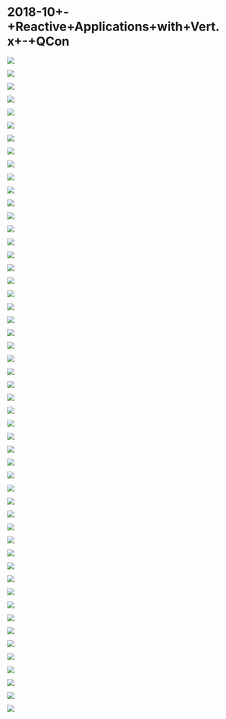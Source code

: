 # 2018-10+-+Reactive+Applications+with+Vert.x+-+QCon

![](https://raw.githubusercontent.com/hellojd2018/ms_document/master/Qcon/Qcon_shanghai_2018/images/091337553XVLnaQ/201905130913_4.png)


![](https://raw.githubusercontent.com/hellojd2018/ms_document/master/Qcon/Qcon_shanghai_2018/images/091337553XVLnaQ/201905130913_5.png)


![](https://raw.githubusercontent.com/hellojd2018/ms_document/master/Qcon/Qcon_shanghai_2018/images/091337553XVLnaQ/201905130913_6.png)


![](https://raw.githubusercontent.com/hellojd2018/ms_document/master/Qcon/Qcon_shanghai_2018/images/091337553XVLnaQ/201905130913_7.png)


![](https://raw.githubusercontent.com/hellojd2018/ms_document/master/Qcon/Qcon_shanghai_2018/images/091337553XVLnaQ/201905130913_8.png)


![](https://raw.githubusercontent.com/hellojd2018/ms_document/master/Qcon/Qcon_shanghai_2018/images/091337553XVLnaQ/201905130913_9.png)


![](https://raw.githubusercontent.com/hellojd2018/ms_document/master/Qcon/Qcon_shanghai_2018/images/091337553XVLnaQ/201905130913_10.png)


![](https://raw.githubusercontent.com/hellojd2018/ms_document/master/Qcon/Qcon_shanghai_2018/images/091337553XVLnaQ/201905130913_11.png)


![](https://raw.githubusercontent.com/hellojd2018/ms_document/master/Qcon/Qcon_shanghai_2018/images/091337553XVLnaQ/201905130913_12.png)


![](https://raw.githubusercontent.com/hellojd2018/ms_document/master/Qcon/Qcon_shanghai_2018/images/091337553XVLnaQ/201905130913_13.png)


![](https://raw.githubusercontent.com/hellojd2018/ms_document/master/Qcon/Qcon_shanghai_2018/images/091337553XVLnaQ/201905130913_14.png)


![](https://raw.githubusercontent.com/hellojd2018/ms_document/master/Qcon/Qcon_shanghai_2018/images/091337553XVLnaQ/201905130913_15.png)


![](https://raw.githubusercontent.com/hellojd2018/ms_document/master/Qcon/Qcon_shanghai_2018/images/091337553XVLnaQ/201905130913_16.png)


![](https://raw.githubusercontent.com/hellojd2018/ms_document/master/Qcon/Qcon_shanghai_2018/images/091337553XVLnaQ/201905130913_17.png)


![](https://raw.githubusercontent.com/hellojd2018/ms_document/master/Qcon/Qcon_shanghai_2018/images/091337553XVLnaQ/201905130913_18.png)


![](https://raw.githubusercontent.com/hellojd2018/ms_document/master/Qcon/Qcon_shanghai_2018/images/091337553XVLnaQ/201905130913_19.png)


![](https://raw.githubusercontent.com/hellojd2018/ms_document/master/Qcon/Qcon_shanghai_2018/images/091337553XVLnaQ/201905130913_20.png)


![](https://raw.githubusercontent.com/hellojd2018/ms_document/master/Qcon/Qcon_shanghai_2018/images/091337553XVLnaQ/201905130913_21.png)


![](https://raw.githubusercontent.com/hellojd2018/ms_document/master/Qcon/Qcon_shanghai_2018/images/091337553XVLnaQ/201905130913_22.png)


![](https://raw.githubusercontent.com/hellojd2018/ms_document/master/Qcon/Qcon_shanghai_2018/images/091337553XVLnaQ/201905130913_23.png)


![](https://raw.githubusercontent.com/hellojd2018/ms_document/master/Qcon/Qcon_shanghai_2018/images/091337553XVLnaQ/201905130913_24.png)


![](https://raw.githubusercontent.com/hellojd2018/ms_document/master/Qcon/Qcon_shanghai_2018/images/091337553XVLnaQ/201905130913_25.png)


![](https://raw.githubusercontent.com/hellojd2018/ms_document/master/Qcon/Qcon_shanghai_2018/images/091337553XVLnaQ/201905130913_26.png)


![](https://raw.githubusercontent.com/hellojd2018/ms_document/master/Qcon/Qcon_shanghai_2018/images/091337553XVLnaQ/201905130913_27.png)


![](https://raw.githubusercontent.com/hellojd2018/ms_document/master/Qcon/Qcon_shanghai_2018/images/091337553XVLnaQ/201905130913_28.png)


![](https://raw.githubusercontent.com/hellojd2018/ms_document/master/Qcon/Qcon_shanghai_2018/images/091337553XVLnaQ/201905130913_29.png)


![](https://raw.githubusercontent.com/hellojd2018/ms_document/master/Qcon/Qcon_shanghai_2018/images/091337553XVLnaQ/201905130913_30.png)


![](https://raw.githubusercontent.com/hellojd2018/ms_document/master/Qcon/Qcon_shanghai_2018/images/091337553XVLnaQ/201905130913_31.png)


![](https://raw.githubusercontent.com/hellojd2018/ms_document/master/Qcon/Qcon_shanghai_2018/images/091337553XVLnaQ/201905130913_32.png)


![](https://raw.githubusercontent.com/hellojd2018/ms_document/master/Qcon/Qcon_shanghai_2018/images/091337553XVLnaQ/201905130913_33.png)


![](https://raw.githubusercontent.com/hellojd2018/ms_document/master/Qcon/Qcon_shanghai_2018/images/091337553XVLnaQ/201905130913_34.png)


![](https://raw.githubusercontent.com/hellojd2018/ms_document/master/Qcon/Qcon_shanghai_2018/images/091337553XVLnaQ/201905130913_35.png)


![](https://raw.githubusercontent.com/hellojd2018/ms_document/master/Qcon/Qcon_shanghai_2018/images/091337553XVLnaQ/201905130913_36.png)


![](https://raw.githubusercontent.com/hellojd2018/ms_document/master/Qcon/Qcon_shanghai_2018/images/091337553XVLnaQ/201905130913_37.png)


![](https://raw.githubusercontent.com/hellojd2018/ms_document/master/Qcon/Qcon_shanghai_2018/images/091337553XVLnaQ/201905130913_38.png)


![](https://raw.githubusercontent.com/hellojd2018/ms_document/master/Qcon/Qcon_shanghai_2018/images/091337553XVLnaQ/201905130913_39.png)


![](https://raw.githubusercontent.com/hellojd2018/ms_document/master/Qcon/Qcon_shanghai_2018/images/091337553XVLnaQ/201905130913_40.png)


![](https://raw.githubusercontent.com/hellojd2018/ms_document/master/Qcon/Qcon_shanghai_2018/images/091337553XVLnaQ/201905130913_41.png)


![](https://raw.githubusercontent.com/hellojd2018/ms_document/master/Qcon/Qcon_shanghai_2018/images/091337553XVLnaQ/201905130913_42.png)


![](https://raw.githubusercontent.com/hellojd2018/ms_document/master/Qcon/Qcon_shanghai_2018/images/091337553XVLnaQ/201905130913_43.png)


![](https://raw.githubusercontent.com/hellojd2018/ms_document/master/Qcon/Qcon_shanghai_2018/images/091337553XVLnaQ/201905130913_44.png)


![](https://raw.githubusercontent.com/hellojd2018/ms_document/master/Qcon/Qcon_shanghai_2018/images/091337553XVLnaQ/201905130913_45.png)


![](https://raw.githubusercontent.com/hellojd2018/ms_document/master/Qcon/Qcon_shanghai_2018/images/091337553XVLnaQ/201905130913_46.png)


![](https://raw.githubusercontent.com/hellojd2018/ms_document/master/Qcon/Qcon_shanghai_2018/images/091337553XVLnaQ/201905130913_47.png)


![](https://raw.githubusercontent.com/hellojd2018/ms_document/master/Qcon/Qcon_shanghai_2018/images/091337553XVLnaQ/201905130913_48.png)


![](https://raw.githubusercontent.com/hellojd2018/ms_document/master/Qcon/Qcon_shanghai_2018/images/091337553XVLnaQ/201905130913_49.png)


![](https://raw.githubusercontent.com/hellojd2018/ms_document/master/Qcon/Qcon_shanghai_2018/images/091337553XVLnaQ/201905130913_50.png)


![](https://raw.githubusercontent.com/hellojd2018/ms_document/master/Qcon/Qcon_shanghai_2018/images/091337553XVLnaQ/201905130913_51.png)


![](https://raw.githubusercontent.com/hellojd2018/ms_document/master/Qcon/Qcon_shanghai_2018/images/091337553XVLnaQ/201905130913_52.png)


![](https://raw.githubusercontent.com/hellojd2018/ms_document/master/Qcon/Qcon_shanghai_2018/images/091337553XVLnaQ/201905130913_53.png)


![](https://raw.githubusercontent.com/hellojd2018/ms_document/master/Qcon/Qcon_shanghai_2018/images/091337553XVLnaQ/201905130913_54.png)


